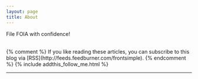 ```yaml
---
layout: page
title: About
---
```

File FOIA with confidence!
</div>
<br/>
{% comment %}
If you like reading these articles, you can subscribe to this blog via [RSS](http://feeds.feedburner.com/frontsimple).
{% endcomment %}
{% include addthis_follow_me.html %}

<br/>
<div class="post-date" id="ga-pageviews"></div>

---
